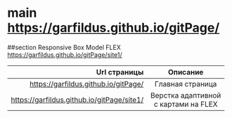 # main https://garfildus.github.io/gitPage/
##section Responsive Box Model FLEX https://garfildus.github.io/gitPage/site1/

| Url страницы | Описание |
|-------------:|:--------:|
|https://garfildus.github.io/gitPage/|Главная страница|
| https://garfildus.github.io/gitPage/site1/ | Верстка адаптивной <section> с картами на FLEX |
